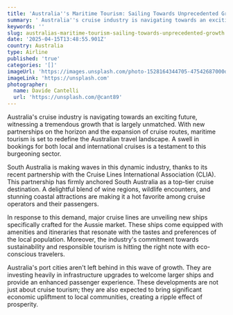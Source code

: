 ```yaml
---
title: 'Australia''s Maritime Tourism: Sailing Towards Unprecedented Growth'
summary: ' Australia''s cruise industry is navigating towards an exciting future, witnessing a tremendous growth that is largely unmatched. With new partnerships...'
keywords: ''
slug: australias-maritime-tourism-sailing-towards-unprecedented-growth
date: '2025-04-15T13:48:55.901Z'
country: Australia
type: Airline
published: 'true'
categories: '[]'
imageUrl: 'https://images.unsplash.com/photo-1528164344705-47542687000d'
imageLink: 'https://unsplash.com'
photographer:
  name: Davide Cantelli
  url: 'https://unsplash.com/@cant89'
---
```








Australia's cruise industry is navigating towards an exciting future, witnessing a tremendous growth that is largely unmatched. With new partnerships on the horizon and the expansion of cruise routes, maritime tourism is set to redefine the Australian travel landscape. A swell in bookings for both local and international cruises is a testament to this burgeoning sector.

South Australia is making waves in this dynamic industry, thanks to its recent partnership with the Cruise Lines International Association (CLIA). This partnership has firmly anchored South Australia as a top-tier cruise destination. A delightful blend of wine regions, wildlife encounters, and stunning coastal attractions are making it a hot favorite among cruise operators and their passengers.

In response to this demand, major cruise lines are unveiling new ships specifically crafted for the Aussie market. These ships come equipped with amenities and itineraries that resonate with the tastes and preferences of the local population. Moreover, the industry's commitment towards sustainability and responsible tourism is hitting the right note with eco-conscious travelers.

Australia's port cities aren't left behind in this wave of growth. They are investing heavily in infrastructure upgrades to welcome larger ships and provide an enhanced passenger experience. These developments are not just about cruise tourism; they are also expected to bring significant economic upliftment to local communities, creating a ripple effect of prosperity.
